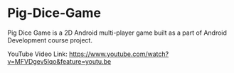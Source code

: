 # Pig-Dice-Game

Pig Dice Game is a 2D Android multi-player game built as a part of Android Development course project.

YouTube Video Link: https://www.youtube.com/watch?v=MFVDgev5lqo&feature=youtu.be

